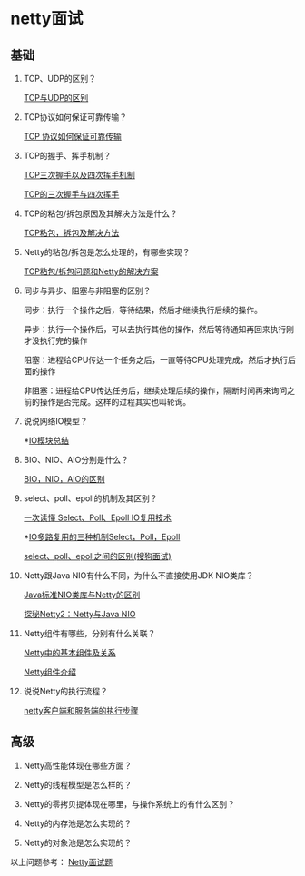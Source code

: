 # netty面试

## 基础
1. TCP、UDP的区别？

   [TCP与UDP的区别](https://mp.weixin.qq.com/s/4wccVpYf_eOf-g5l609LrA)

2. TCP协议如何保证可靠传输？
   
    [TCP 协议如何保证可靠传输](https://www.jianshu.com/p/6aac4b2a9fd7)
    
3. TCP的握手、挥手机制？

    [TCP三次握手以及四次挥手机制](https://blog.csdn.net/weixin_43349527/article/details/88130185)

    [TCP的三次握手与四次挥手](https://blog.csdn.net/qzcsu/article/details/72861891)

4. TCP的粘包/拆包原因及其解决方法是什么？

    [TCP粘包，拆包及解决方法](https://blog.csdn.net/wxy941011/article/details/80428470)

5. Netty的粘包/拆包是怎么处理的，有哪些实现？

    [TCP粘包/拆包问题和Netty的解决方案](https://www.jianshu.com/p/d65d03cb3466)

6. 同步与异步、阻塞与非阻塞的区别？

    同步：执行一个操作之后，等待结果，然后才继续执行后续的操作。
    
    异步：执行一个操作后，可以去执行其他的操作，然后等待通知再回来执行刚才没执行完的操作

    阻塞：进程给CPU传达一个任务之后，一直等待CPU处理完成，然后才执行后面的操作

    非阻塞：进程给CPU传达任务后，继续处理后续的操作，隔断时间再来询问之前的操作是否完成。这样的过程其实也叫轮询。
    
7. 说说网络IO模型？

    *[IO模块总结](https://my.oschina.net/keepal/blog/3221768/print)

8. BIO、NIO、AIO分别是什么？

    [BIO，NIO，AIO的区别](https://blog.csdn.net/u013068377/article/details/70312551)

9. select、poll、epoll的机制及其区别？

    [一次读懂 Select、Poll、Epoll IO复用技术](https://baijiahao.baidu.com/s?id=1611547498841608701&wfr=spider&for=pc)

    *[IO多路复用的三种机制Select，Poll，Epoll](https://www.jianshu.com/p/397449cadc9a)
    
    [select、poll、epoll之间的区别(搜狗面试)](https://www.cnblogs.com/aspirant/p/9166944.html)

11. Netty跟Java NIO有什么不同，为什么不直接使用JDK NIO类库？

    [Java标准NIO类库与Netty的区别](https://blog.csdn.net/qq_33934427/article/details/105427550)

    [探秘Netty2：Netty与Java NIO](https://blog.csdn.net/a724888/article/details/80741896)

12. Netty组件有哪些，分别有什么关联？

    [Netty中的基本组件及关系](https://blog.csdn.net/summerZBH123/article/details/79344226)
    
    [Netty组件介绍](https://blog.springlearn.cn/posts/14818/)

13. 说说Netty的执行流程？

    [netty客户端和服务端的执行步骤](https://www.orchome.com/912)

## 高级
1. Netty高性能体现在哪些方面？

2. Netty的线程模型是怎么样的？

3. Netty的零拷贝提体现在哪里，与操作系统上的有什么区别？

4. Netty的内存池是怎么实现的？

5. Netty的对象池是怎么实现的？

以上问题参考：
[Netty面试题](https://www.jianshu.com/p/a3b8efb72d04)